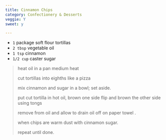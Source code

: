 ```yaml
---
title: Cinnamon Chips 
category: Confectionery & Desserts
veggie: Y
sweet: y 

--- 
```

* `1` package soft flour tortillas
* `2 tbsp` vegetable oil
* `1 tsp` cinnamon
* `1/2 cup` caster sugar
 
> heat oil in a pan medium heat
>
> cut tortillas into eighths like a pizza
>
> mix cinnamon and sugar in a bowl; set aside.
>
> put cut tortilla in hot oil, brown one side flip and brown the other side using tongs
>
> remove from oil and allow to drain oil off on paper towel .
>
> when chips are warm dust with cinnamon sugar.
>
> repeat until done.

